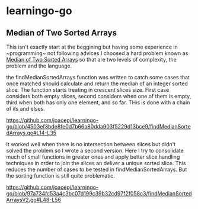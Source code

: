 # learningo-go
 
## Median of Two Sorted Arrays 
This isn't exactly start at the beggining but having some experience in ~programming~ not following advices I choosed a hard problem known as [Median of Two Sorted Arrays](https://leetcode.com/problems/median-of-two-sorted-arrays/) so that are two levels of complexity, the problem and the language.
 
the findMedianSortedArrays function was written to catch some cases that once matched should calculate and return the median of an integer sorted slice. The function starts treating in crescent slices size. First case considers both empty slices, second considers when one of them is empty, third when both has only one element, and so far. THis is done with a chain of ifs and elses.

https://github.com/joaoepj/learningo-go/blob/4503ef3bde8fe0d7b66a80dda903f5229d13bce9/findMedianSortedArrays.go#L14-L35

It worked well when there is no intersection between slices but didn't solved the problem so I wrote a second version. Here I try to consolidate much of small functions in greater ones and apply better slice handling techniques in order to join the slices an deliver a unique sorted slice. This reduces the number of cases to be tested in findMedianSortedArrays. But the sorting function is still quite problematic.

https://github.com/joaoepj/learningo-go/blob/97a734fc53a4c3bc07d199c39b32cd97f2f058c3/findMedianSortedArraysV2.go#L48-L56
